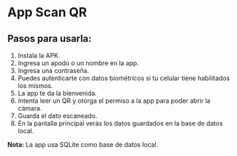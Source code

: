 # App Scan QR

## Pasos para usarla:

1. Instala la APK.
2. Ingresa un apodo o un nombre en la app.
3. Ingresa una contraseña.
4. Puedes autenticarte con datos biométricos si tu celular tiene habilitados los mismos.
5. La app te da la bienvenida.
6. Intenta leer un QR y otorga el permiso a la app para poder abrir la cámara.
7. Guarda el dato escaneado.
8. En la pantalla principal verás los datos guardados en la base de datos local.

**Nota:** La app usa SQLite como base de datos local.
